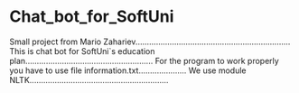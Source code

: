 # Chat_bot_for_SoftUni
Small project from Mario Zahariev....................................................................
This is chat bot for SoftUni`s education plan........................................................
For the program to work properly you have to use file information.txt.....................
We use module NLTK.............................................................
